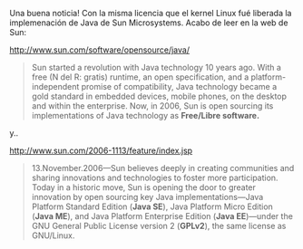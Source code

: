 <html><body><p>Una buena noticia! Con la misma licencia que el kernel Linux fué liberada la implemenación de Java de Sun Microsystems. Acabo de leer en la web de Sun:



<a href="http://www.sun.com/software/opensource/java/">http://www.sun.com/software/opensource/java/</a>

</p><blockquote>Sun started a revolution with Java technology 10 years ago. With a free (N del R: gratis) runtime, an open specification, and a platform-independent promise of compatibility, Java technology became a gold standard in embedded devices, mobile phones, on the desktop and within the enterprise. Now, in 2006, Sun is open sourcing its implementations of Java technology as <strong>Free/Libre software.</strong></blockquote>

y..



<a href="http://www.sun.com/2006-1113/feature/index.jsp">http://www.sun.com/2006-1113/feature/index.jsp</a>

<blockquote>

13.November.2006—Sun believes deeply in creating communities and sharing innovations and technologies to foster more participation. Today in a historic move, Sun is opening the door to greater innovation by open sourcing key Java implementations—Java Platform Standard Edition (<strong>Java SE</strong>), Java Platform Micro Edition (<strong>Java ME</strong>), and Java Platform Enterprise Edition (<strong>Java EE</strong>)—under the GNU General Public License version 2 (<strong>GPLv2</strong>), the same license as GNU/Linux.</blockquote>





</body></html>